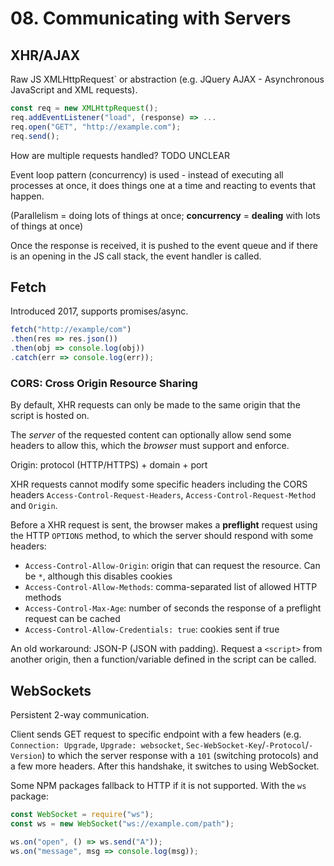 # 08. Communicating with Servers

## XHR/AJAX

Raw JS XMLHttpRequest` or abstraction (e.g. JQuery AJAX - Asynchronous JavaScript and XML requests).

```js
const req = new XMLHttpRequest();
req.addEventListener("load", (response) => ...
req.open("GET", "http://example.com");
req.send();
```

How are multiple requests handled? TODO UNCLEAR

Event loop pattern (concurrency) is used - instead of executing all processes at once, it does things one at a time and reacting to events that happen.

(Parallelism = doing lots of things at once; **concurrency** = **dealing** with lots of things at once)

Once the response is received, it is pushed to the event queue and if there is an opening in the JS call stack, the event handler is called.

## Fetch

Introduced 2017, supports promises/async.

```js
fetch("http://example/com")
.then(res => res.json())
.then(obj => console.log(obj))
.catch(err => console.log(err));
```

### CORS: Cross Origin Resource Sharing

By default, XHR requests can only be made to the same origin that the script is hosted on.

The *server* of the requested content can optionally allow send some headers to allow this, which the *browser* must support and enforce.

Origin: protocol (HTTP/HTTPS) + domain + port

XHR requests cannot modify some specific headers including the CORS headers `Access-Control-Request-Headers`, `Access-Control-Request-Method` and `Origin`.

Before a XHR request is sent, the browser makes a **preflight** request using the HTTP `OPTIONS` method, to which the server should respond with some headers:

- `Access-Control-Allow-Origin`: origin that can request the resource. Can be `*`, although this disables cookies
- `Access-Control-Allow-Methods`: comma-separated list of allowed HTTP methods
- `Access-Control-Max-Age`: number of seconds the response of a preflight request can be cached
- `Access-Control-Allow-Credentials: true`: cookies sent if true

An old workaround: JSON-P (JSON with padding). Request a `<script>` from another origin, then a function/variable defined in the script can be called.

## WebSockets

Persistent 2-way communication.

Client sends GET request to specific endpoint with a few headers (e.g. `Connection: Upgrade`, `Upgrade: websocket`, `Sec-WebSocket-Key`/`-Protocol`/`-Version`) to which the server response with a `101` (switching protocols) and a few more headers. After this handshake, it switches to using WebSocket.

Some NPM packages fallback to HTTP if it is not supported. With the `ws` package:

```js
const WebSocket = require("ws");
const ws = new WebSocket("ws://example.com/path");

ws.on("open", () => ws.send("A"));
ws.on("message", msg => console.log(msg));
```
